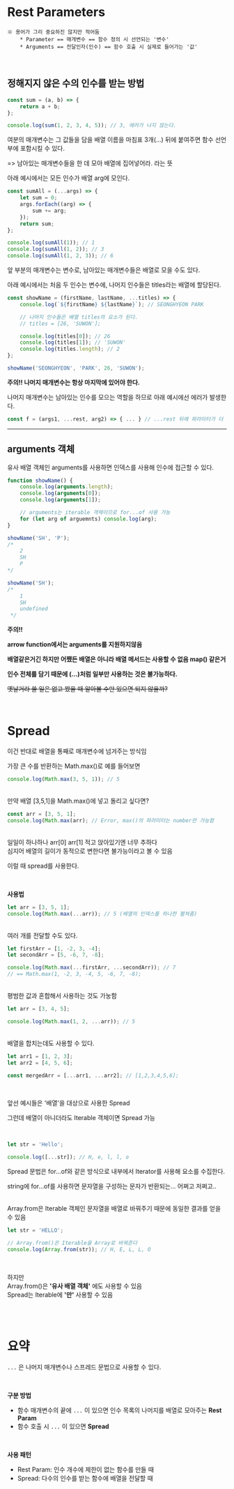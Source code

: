 # Rest Parameters

    ※ 용어가 그리 중요하진 않지만 적어둠
    	* Parameter == 매개변수 == 함수 정의 시 선언되는 '변수'
    	* Arguments == 전달인자(인수) == 함수 호출 시 실제로 들어가는 '값'

<br/>

## 정해지지 않은 수의 인수를 받는 방법

```js
const sum = (a, b) => {
	return a + b;
};

console.log(sum(1, 2, 3, 4, 5)); // 3, 에러가 나지 않는다.
```

여분의 매개변수는 그 값들을 담을 배열 이름을 마침표 3개(...) 뒤에 붙여주면 함수 선언부에 포함시킬 수 있다.

=> 남아있는 매개변수들을 한 데 모아 배열에 집어넣어라. 라는 뜻

아래 예시에서는 모든 인수가 배열 arg에 모인다.

```js
const sumAll = (...args) => {
	let sum = 0;
	args.forEach((arg) => {
		sum += arg;
	});
	return sum;
};

console.log(sumAll(1)); // 1
console.log(sumAll(1, 2)); // 3
console.log(sumAll(1, 2, 3)); // 6
```

앞 부분의 매개변수는 변수로, 남아있는 매개변수들은 배열로 모을 수도 있다.

아래 예시에서는 처음 두 인수는 변수에, 나머지 인수들은 titles라는 배열에 할당된다.

```js
const showName = (firstName, lastName, ...titles) => {
	console.log(`${firstName} ${lastName}`); // SEONGHYEON PARK

	// 나머지 인수들은 배열 titles의 요소가 된다.
	// titles = [26, 'SUWON'];

	console.log(titles[0]); // 26
	console.log(titles[1]); // 'SUWON'
	console.log(titles.length); // 2
};

showName('SEONGHYEON', 'PARK', 26, 'SUWON');
```

**주의!! 나머지 매개변수는 항상 마지막에 있어야 한다.**

나머지 매개변수는 남아있는 인수를 모으는 역할을 하므로 아래 예시에선 에러가 발생한다.

```js
const f = (args1, ...rest, arg2) => { ... } // ...rest 뒤에 파라미터가 더 있으면 안됨!
```

---

## arguments 객체

유사 배열 객체인 arguments를 사용하면 인덱스를 사용해 인수에 접근할 수 있다.

```js
function showName() {
	console.log(arguments.length);
	console.log(arguments[0]);
	console.log(arguments[1]);

	// arguments는 iterable 객체이므로 for...of 사용 가능
	for (let arg of arguemnts) console.log(arg);
}

showName('SH', 'P');
/*
	2
	SH
	P
*/

showName('SH');
/* 
	1
	SH
	undefined
 */
```

**주의!!**

**arrow function에서는 arguments를 지원하지않음**

**배열같은거긴 하지만 어쨌든 배열은 아니라 배열 메서드는 사용할 수 없음 map() 같은거**

**인수 전체를 담기 때문에 (...)처럼 일부만 사용하는 것은 불가능하다.**

~~옛날거라 쓸 일은 없고 봤을 때 알아볼 수만 있으면 되지 않을까?~~

<br />

# Spread

이건 반대로 배열을 통째로 매개변수에 넘겨주는 방식임

가장 큰 수를 반환하는 Math.max()로 예를 들어보면

```js
console.log(Math.max(3, 5, 1)); // 5
```

<br />
만약 배열 [3,5,1]을 Math.max()에 넣고 돌리고 싶다면?

<br />

```js
const arr = [3, 5, 1];
console.log(Math.max(arr); // Error, max()의 파라미터는 number만 가능함
```

<br />
일일이 하나하나 arr[0] arr[1] 적고 앉아있기엔 너무 추하다

<br />
심지어 배열의 길이가 동적으로 변한다면 불가능이라고 볼 수 있음

이럴 때 spread를 사용한다.

<br />

**사용법**

```js
let arr = [3, 5, 1];
console.log(Math.max(...arr)); // 5 (배열의 인덱스를 하나한 펼쳐줌)
```

<br />
여러 개를 전달할 수도 있다.

<br />

```js
let firstArr = [1, -2, 3, -4];
let secondArr = [5, -6, 7, -8];

console.log(Math.max(...firstArr, ...secondArr)); // 7
// == Math.max(1, -2, 3, -4, 5, -6, 7, -8);
```

<br />
평범한 값과 혼합해서 사용하는 것도 가눙함

<br />

```js
let arr = [3, 4, 5];

console.log(Math.max(1, 2, ...arr)); // 5
```

<br />
배열을 합치는데도 사용할 수 있다.

<br />

```js
let arr1 = [1, 2, 3];
let arr2 = [4, 5, 6];

const mergedArr = [...arr1, ...arr2]; // [1,2,3,4,5,6];
```

<br />

앞선 예시들은 '배열'을 대상으로 사용한 Spread

그런데 배열이 아니더라도 Iterable 객체이면 Spread 가능

<br />

```js
let str = 'Hello';

console.log([...str]); // H, e, l, l, o
```

Spread 문법은 for...of와 같은 방식으로 내부에서 Iterator를 사용해 요소를 수집한다.

string에 for...of를 사용하면 문자열을 구성하는 문자가 반환되는... 어쩌고 저쩌고..

<br>
Array.from은 Iterable 객체인 문자열을 배열로 바꿔주기 때문에 동일한 결과를 얻을 수 있음

```js
let str = 'HELLO';

// Array.from()은 Iterable을 Array로 바꿔준다
console.log(Array.from(str)); // H, E, L, L, O
```

<br>

하지만<br>
Array.from()은 **'유사 배열 객체'** 에도 사용할 수 있음<br>
Spread는 Iterable에 **'만'** 사용할 수 있음

<br><br>

# 요약

`...` 은 나머지 매개변수나 스프레드 문법으로 사용할 수 있다.

<br>

__구분 방법__
- 함수 매개변수의 끝에 `...` 이 있으면 인수 목록의 나머지를 배열로 모아주는 **Rest Param**
- 함수 호출 시 `...` 이 있으면 **Spread**

<br>

__사용 패턴__

- Rest Param: 인수 개수에 제한이 없는 함수를 만들 때
- Spread: 다수의 인수를 받는 함수에 배열을 전달할 때
